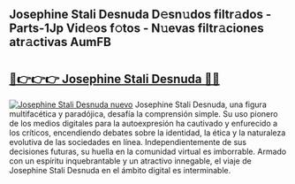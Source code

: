 ## Josephine Stali Desnuda D𝚎sn𝚞dos filtr𝚊dos - Parts-1Jp Vid𝚎os f𝚘tos - N𝚞evas filtr𝚊ciones atr𝚊ctivas AumFB

# <h2><a href="http://mb32wxn.tromn.icu/?c=Josephine+Stali+Desnuda">🔗👉👉👉 Josephine Stali Desnuda 🔗🔗</a></h2>

[![Josephine Stali Desnuda nuevo](https://i.imgur.com/pEAQMta.gif)](http://mb32wxn.tromn.icu/?c=Josephine+Stali+Desnuda)
Josephine Stali Desnuda, una figura multifacética y paradójica, desafía la comprensión simple. Su uso pionero de los medios digitales para la autoexpresión ha cautivado y enfurecido a los críticos, encendiendo debates sobre la identidad, la ética y la naturaleza evolutiva de las sociedades en línea. Independientemente de sus decisiones futuras, su huella en la comunidad virtual es imborrable. Armado con un espíritu inquebrantable y un atractivo innegable, el viaje de Josephine Stali Desnuda en el ámbito digital es interminable.
